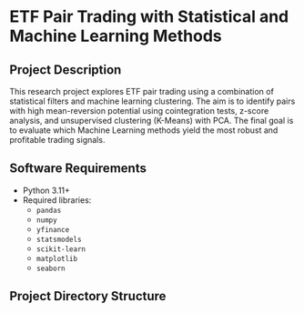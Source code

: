 # ETF Pair Trading with Statistical and Machine Learning Methods

## Project Description
This research project explores ETF pair trading using a combination of statistical filters and machine learning clustering. The aim is to identify pairs with high mean-reversion potential using cointegration tests, z-score analysis, and unsupervised clustering (K-Means) with PCA. The final goal is to evaluate which Machine Learning methods yield the most robust and profitable trading signals.

## Software Requirements
- Python 3.11+
- Required libraries:
  - `pandas`
  - `numpy`
  - `yfinance`
  - `statsmodels`
  - `scikit-learn`
  - `matplotlib`
  - `seaborn`

## Project Directory Structure
